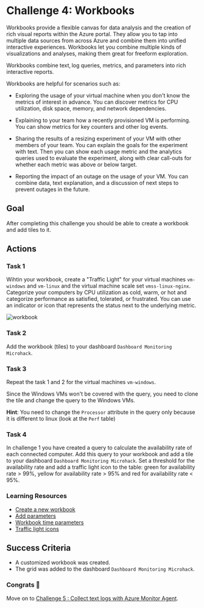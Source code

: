 # Challenge 4: Workbooks

Workbooks provide a flexible canvas for data analysis and the creation of rich visual reports within the Azure portal. They allow you to tap into multiple data sources from across Azure and combine them into unified interactive experiences. Workbooks let you combine multiple kinds of visualizations and analyses, making them great for freeform exploration.

Workbooks combine text, log queries, metrics, and parameters into rich interactive reports.

Workbooks are helpful for scenarios such as:

- Exploring the usage of your virtual machine when you don't know the metrics of interest in advance. You can discover metrics for CPU utilization, disk space, memory, and network dependencies.

- Explaining to your team how a recently provisioned VM is performing. You can show metrics for key counters and other log events.

- Sharing the results of a resizing experiment of your VM with other members of your team. You can explain the goals for the experiment with text. Then you can show each usage metric and the analytics queries used to evaluate the experiment, along with clear call-outs for whether each metric was above or below target.

- Reporting the impact of an outage on the usage of your VM. You can combine data, text explanation, and a discussion of next steps to prevent outages in the future.

## Goal

After completing this challenge you should be able to create a workbook and add tiles to it.

## Actions

### Task 1

Wihtin your workbook, create a "Traffic Light" for your virtual machines `vm-windows` and `vm-linux` and the virtual machine scale set `vmss-linux-nginx`.
Categorize your computers by CPU utilization as cold, warm, or hot and categorize performance as satisfied, tolerated, or frustrated. You can use an indicator or icon that represents the status next to the underlying metric.

![workbook](https://learn.microsoft.com/en-us/azure/azure-monitor/visualize/media/workbooks-commonly-used-components/workbooks-traffic-light-sample.png)

### Task 2

Add the workbook (tiles) to your dashboard `Dashboard Monitoring Microhack`.

### Task 3

Repeat the task 1 and 2 for the virtual machines `vm-windows`.

Since the Windows VMs won't be covered with the query, you need to clone the tile and change the query to the Windows VMs.

**Hint**: You need to change the `Processor` attribute in the query only because it is different to linux (look at the `Perf` table)

### Task 4

In challenge 1 you have created a query to calculate the availability rate of each connected computer. Add this query to your workbook and add a tile to your dashboard `Dashboard Monitoring Microhack`.
Set a threshold for the availability rate and add a traffic light icon to the table: green for availability rate > 99%, yellow for availability rate > 95% and red for availability rate < 95%.

### Learning Resources

- [Create a new workbook](https://learn.microsoft.com/en-us/azure/azure-monitor/visualize/workbooks-create-workbook)
- [Add parameters](https://learn.microsoft.com/en-us/azure/azure-monitor/visualize/workbooks-create-workbook#add-parameters)
- [Workbook time parameters](https://learn.microsoft.com/en-us/azure/azure-monitor/visualize/workbooks-time)
- [Traffic light icons](https://learn.microsoft.com/en-us/azure/azure-monitor/visualize/workbooks-commonly-used-components#traffic-light-icons)

## Success Criteria

- A customized workbook was created.
- The grid was added to the dashboard `Dashboard Monitoring Microhack`.

### Congrats :partying_face:

Move on to [Challenge 5 : Collect text logs with Azure Monitor Agent](05_challenge.md).
